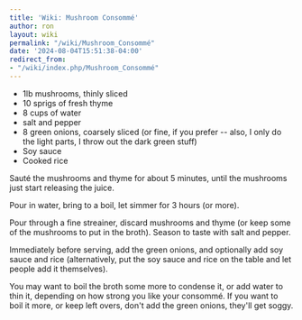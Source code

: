 ```yaml
---
title: 'Wiki: Mushroom Consommé'
author: ron
layout: wiki
permalink: "/wiki/Mushroom_Consommé"
date: '2024-08-04T15:51:38-04:00'
redirect_from:
- "/wiki/index.php/Mushroom_Consommé"
---
```


-   1lb mushrooms, thinly sliced
-   10 sprigs of fresh thyme
-   8 cups of water
-   salt and pepper
-   8 green onions, coarsely sliced (or fine, if you prefer \-- also, I only do the light parts, I throw out the dark green stuff)
-   Soy sauce
-   Cooked rice

Sauté the mushrooms and thyme for about 5 minutes, until the mushrooms just start releasing the juice.

Pour in water, bring to a boil, let simmer for 3 hours (or more).

Pour through a fine streainer, discard mushrooms and thyme (or keep some of the mushrooms to put in the broth). Season to taste with salt and pepper.

Immediately before serving, add the green onions, and optionally add soy sauce and rice (alternatively, put the soy sauce and rice on the table and let people add it themselves).

You may want to boil the broth some more to condense it, or add water to thin it, depending on how strong you like your consommé. If you want to boil it more, or keep left overs, don\'t add the green onions, they\'ll get soggy.
